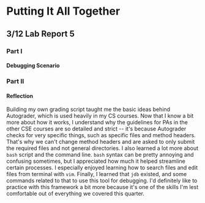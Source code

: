 # Putting It All Together
## 3/12 Lab Report 5
### Part I
#### Debugging Scenario



### Part II
#### Reflection
Building my own grading script taught me the basic ideas behind Autograder, which is used heavily in my CS courses. Now that I know a bit more about how it works, I understand 
why the guidelines for PAs in the other CSE courses are so detailed and strict -- it's because Autograder checks for very specific things, such as specific files and method 
headers. That's why we can't change method headers and are asked to only submit the required files and not general directories. I also learned a lot more about `bash` script and the 
command line. `bash` syntax can be pretty annoying and confusing sometimes, but I appreciated how much it helped streamline certain processes. I especially enjoyed learning how to 
search files and edit files from terminal with `vim`. Finally, I learned that `jdb` existed, and some commands related to that to use this tool for debugging. I'd definitely like 
to practice with this framework a bit more because it's one of the skills I'm lest comfortable out of everything we covered this quarter.
